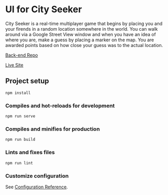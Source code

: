 # UI for City Seeker

City Seeker is a real-time multiplayer game that begins by placing you and your firends in a random location somewhere in the world.
You can walk around via a Google Street View window and when you have an idea of where you are, make a guess by placing a marker on the map.
You are awarded points based on how close your guess was to the actual location.

[Back-end Repo](https://github.com/camgraff/city-seeker-backend)

[Live Site](https://camgraff.github.io/city-seeker-frontend)

## Project setup
```
npm install
```

### Compiles and hot-reloads for development
```
npm run serve
```

### Compiles and minifies for production
```
npm run build
```

### Lints and fixes files
```
npm run lint
```

### Customize configuration
See [Configuration Reference](https://cli.vuejs.org/config/).

